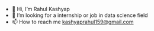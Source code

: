 - 👋 Hi, I’m Rahul Kashyap
- 👀 I’m looking for a internship or job in data science field
- 📫 How to reach me kashyaprahul159@gmail.com

<!---
rahulk15/rahulk15 is a ✨ special ✨ repository because its `README.md` (this file) appears on your GitHub profile.
You can click the Preview link to take a look at your changes.
--->
